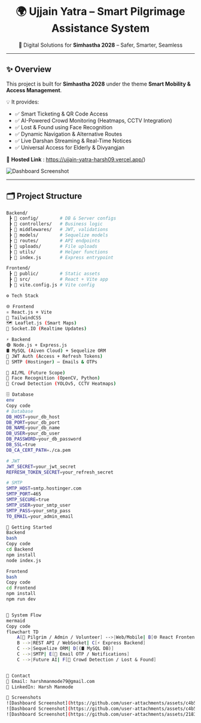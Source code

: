 <h1 align="center">🌍 Ujjain Yatra – Smart Pilgrimage Assistance System</h1>

<p align="center">
  🚀 Digital Solutions for <b>Simhastha 2028</b> – Safer, Smarter, Seamless  
</p>

---

## ✨ Overview  
This project is built for **Simhastha 2028** under the theme **Smart Mobility & Access Management**.  

💡 It provides:  
- ✅ Smart Ticketing & QR Code Access  
- ✅ AI-Powered Crowd Monitoring (Heatmaps, CCTV Integration)  
- ✅ Lost & Found using Face Recognition  
- ✅ Dynamic Navigation & Alternative Routes  
- ✅ Live Darshan Streaming & Real-Time Notices  
- ✅ Universal Access for Elderly & Divyangjan  

🔗 **Hosted Link** :
https://ujjain-yatra-harsh09.vercel.app/)  

![Dashboard Screenshot](https://github.com/user-attachments/assets/b05370ab-00fc-4f7a-9b06-03bf9f6517b9)

---

## 🗂️ Project Structure  

```bash
Backend/
 ┣ 📂 config/        # DB & Server configs
 ┣ 📂 controllers/   # Business logic
 ┣ 📂 middlewares/   # JWT, validations
 ┣ 📂 models/        # Sequelize models
 ┣ 📂 routes/        # API endpoints
 ┣ 📂 uploads/       # File uploads
 ┣ 📂 utils/         # Helper functions
 ┣ 📜 index.js       # Express entrypoint

Frontend/
 ┣ 📂 public/        # Static assets
 ┣ 📂 src/           # React + Vite app
 ┣ 📜 vite.config.js # Vite config

⚙️ Tech Stack

🌐 Frontend
⚛️ React.js + Vite
🎨 TailwindCSS
🗺️ Leaflet.js (Smart Maps)
🔄 Socket.IO (Realtime Updates)

⚡ Backend
🟢 Node.js + Express.js
🛢️ MySQL (Aiven Cloud) + Sequelize ORM
🔑 JWT Auth (Access + Refresh Tokens)
📧 SMTP (Hostinger) – Emails & OTPs

🤖 AI/ML (Future Scope)
👤 Face Recognition (OpenCV, Python)
👥 Crowd Detection (YOLOv5, CCTV Heatmaps)

🗄️ Database
env
Copy code
# Database
DB_HOST=your_db_host
DB_PORT=your_db_port
DB_NAME=your_db_name
DB_USER=your_db_user
DB_PASSWORD=your_db_password
DB_SSL=true
DB_CA_CERT_PATH=./ca.pem

# JWT
JWT_SECRET=your_jwt_secret
REFRESH_TOKEN_SECRET=your_refresh_secret

# SMTP
SMTP_HOST=smtp.hostinger.com
SMTP_PORT=465
SMTP_SECURE=true
SMTP_USER=your_smtp_user
SMTP_PASS=your_smtp_pass
TO_EMAIL=your_admin_email

🚀 Getting Started
Backend
bash
Copy code
cd Backend
npm install
node index.js

Frontend
bash
Copy code
cd Frontend
npm install
npm run dev


🔄 System Flow
mermaid
Copy code
flowchart TD
    A[👤 Pilgrim / Admin / Volunteer] -->|Web/Mobile| B[🌐 React Frontend]
    B -->|REST API / WebSocket| C[⚡ Express Backend]
    C -->|Sequelize ORM| D[(🛢️ MySQL DB)]
    C -->|SMTP| E[📧 Email OTP / Notifications]
    C -->|Future AI| F[🤖 Crowd Detection / Lost & Found]


📨 Contact
📧 Email: harshmanmode79@gmail.com
🔗 LinkedIn: Harsh Manmode

📸 Screenshots
![Dashboard Screenshot](https://github.com/user-attachments/assets/c4b553b9-129b-4f21-8a1d-17050f5a5fd0)
![Dashboard Screenshot](https://github.com/user-attachments/assets/c4b553b9-129b-4f21-8a1d-17050f5a5fd0)
![Dashboard Screenshot](https://github.com/user-attachments/assets/2183c63d-bc9f-4d69-a35f-3c6c6bbe44d1)

